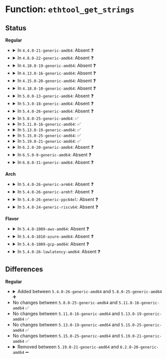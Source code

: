 # Function: <code>ethtool_get_strings</code>

## Status
<b>Regular</b>
<ul>
<li>
<details>
<summary>In <code>4.4.0-21-generic-amd64</code>: Absent ❓</summary>

```json
{
  "name": "ethtool_get_strings",
  "collision_type": "Unique Static",
  "inline_type": "Full",
  "funcs": [
    {
      "addr": 18446744071586323103,
      "name": "ethtool_get_strings",
      "external": false,
      "loc": "net/core/ethtool.c:1328",
      "file": "net/core/ethtool.c",
      "inline": "not declared, inlined",
      "caller_inline": [
        "net/core/ethtool.c:dev_ethtool"
      ],
      "caller_func": []
    }
  ],
  "symbols": []
}
```
</details>
</li>
<li>
<details>
<summary>In <code>4.8.0-22-generic-amd64</code>: Absent ❓</summary>

```json
{
  "name": "ethtool_get_strings",
  "collision_type": "Unique Static",
  "inline_type": "Full",
  "funcs": [
    {
      "addr": 18446744071586752660,
      "name": "ethtool_get_strings",
      "external": false,
      "loc": "net/core/ethtool.c:1797",
      "file": "net/core/ethtool.c",
      "inline": "not declared, inlined",
      "caller_inline": [
        "net/core/ethtool.c:dev_ethtool"
      ],
      "caller_func": []
    }
  ],
  "symbols": []
}
```
</details>
</li>
<li>
<details>
<summary>In <code>4.10.0-19-generic-amd64</code>: Absent ❓</summary>

```json
{
  "name": "ethtool_get_strings",
  "collision_type": "Unique Static",
  "inline_type": "Full",
  "funcs": [
    {
      "addr": 18446744071586938802,
      "name": "ethtool_get_strings",
      "external": false,
      "loc": "net/core/ethtool.c:1811",
      "file": "net/core/ethtool.c",
      "inline": "not declared, inlined",
      "caller_inline": [
        "net/core/ethtool.c:dev_ethtool"
      ],
      "caller_func": []
    }
  ],
  "symbols": []
}
```
</details>
</li>
<li>
<details>
<summary>In <code>4.13.0-16-generic-amd64</code>: Absent ❓</summary>

```json
{
  "name": "ethtool_get_strings",
  "collision_type": "Unique Static",
  "inline_type": "Full",
  "funcs": [
    {
      "addr": 18446744071587067058,
      "name": "ethtool_get_strings",
      "external": false,
      "loc": "net/core/ethtool.c:1816",
      "file": "net/core/ethtool.c",
      "inline": "not declared, inlined",
      "caller_inline": [
        "net/core/ethtool.c:dev_ethtool"
      ],
      "caller_func": []
    }
  ],
  "symbols": []
}
```
</details>
</li>
<li>
<details>
<summary>In <code>4.15.0-20-generic-amd64</code>: Absent ❓</summary>

```json
{
  "name": "ethtool_get_strings",
  "collision_type": "Unique Static",
  "inline_type": "Full",
  "funcs": [
    {
      "addr": 18446744071587565196,
      "name": "ethtool_get_strings",
      "external": false,
      "loc": "net/core/ethtool.c:1819",
      "file": "net/core/ethtool.c",
      "inline": "not declared, inlined",
      "caller_inline": [
        "net/core/ethtool.c:dev_ethtool"
      ],
      "caller_func": []
    }
  ],
  "symbols": []
}
```
</details>
</li>
<li>
<details>
<summary>In <code>4.18.0-10-generic-amd64</code>: Absent ❓</summary>

```json
{
  "name": "ethtool_get_strings",
  "collision_type": "Unique Static",
  "inline_type": "Full",
  "funcs": [
    {
      "addr": 18446744071587874497,
      "name": "ethtool_get_strings",
      "external": false,
      "loc": "net/core/ethtool.c:1840",
      "file": "net/core/ethtool.c",
      "inline": "not declared, inlined",
      "caller_inline": [
        "net/core/ethtool.c:dev_ethtool"
      ],
      "caller_func": []
    }
  ],
  "symbols": []
}
```
</details>
</li>
<li>
<details>
<summary>In <code>5.0.0-13-generic-amd64</code>: Absent ❓</summary>

```json
{
  "name": "ethtool_get_strings",
  "collision_type": "Unique Static",
  "inline_type": "Full",
  "funcs": [
    {
      "addr": 18446744071588014723,
      "name": "ethtool_get_strings",
      "external": false,
      "loc": "net/core/ethtool.c:1782",
      "file": "net/core/ethtool.c",
      "inline": "not declared, inlined",
      "caller_inline": [
        "net/core/ethtool.c:dev_ethtool"
      ],
      "caller_func": []
    }
  ],
  "symbols": []
}
```
</details>
</li>
<li>
<details>
<summary>In <code>5.3.0-18-generic-amd64</code>: Absent ❓</summary>

```json
{
  "name": "ethtool_get_strings",
  "collision_type": "Unique Static",
  "inline_type": "Full",
  "funcs": [
    {
      "addr": 18446744071588330232,
      "name": "ethtool_get_strings",
      "external": false,
      "loc": "net/core/ethtool.c:1785",
      "file": "net/core/ethtool.c",
      "inline": "not declared, inlined",
      "caller_inline": [
        "net/core/ethtool.c:dev_ethtool"
      ],
      "caller_func": []
    }
  ],
  "symbols": []
}
```
</details>
</li>
<li>
<details>
<summary>In <code>5.4.0-26-generic-amd64</code>: Absent ❓</summary>

```json
{
  "name": "ethtool_get_strings",
  "collision_type": "Unique Static",
  "inline_type": "Full",
  "funcs": [
    {
      "addr": 18446744071588536448,
      "name": "ethtool_get_strings",
      "external": false,
      "loc": "net/core/ethtool.c:1786",
      "file": "net/core/ethtool.c",
      "inline": "not declared, inlined",
      "caller_inline": [
        "net/core/ethtool.c:dev_ethtool"
      ],
      "caller_func": []
    }
  ],
  "symbols": []
}
```
</details>
</li>
<li>
<details>
<summary>In <code>5.8.0-25-generic-amd64</code>: ✅</summary>

```c
int ethtool_get_strings(struct net_device * dev, void * useraddr)
```

```json
{
  "name": "ethtool_get_strings",
  "collision_type": "Unique Static",
  "inline_type": "No",
  "funcs": [
    {
      "addr": 18446744071589860256,
      "name": "ethtool_get_strings",
      "external": false,
      "loc": "net/ethtool/ioctl.c:1785",
      "file": "net/ethtool/ioctl.c",
      "inline": "seen, unknown",
      "caller_inline": [],
      "caller_func": [
        "net/ethtool/ioctl.c:dev_ethtool"
      ]
    }
  ],
  "symbols": [
    {
      "addr": 18446744071589860256,
      "name": "ethtool_get_strings",
      "section": ".text",
      "bind": "STB_LOCAL",
      "size": 315
    }
  ]
}
```
</details>
</li>
<li>
<details>
<summary>In <code>5.11.0-16-generic-amd64</code>: ✅</summary>

```c
int ethtool_get_strings(struct net_device * dev, void * useraddr)
```

```json
{
  "name": "ethtool_get_strings",
  "collision_type": "Unique Static",
  "inline_type": "No",
  "funcs": [
    {
      "addr": 18446744071589895824,
      "name": "ethtool_get_strings",
      "external": false,
      "loc": "net/ethtool/ioctl.c:1789",
      "file": "net/ethtool/ioctl.c",
      "inline": "seen, unknown",
      "caller_inline": [],
      "caller_func": [
        "net/ethtool/ioctl.c:dev_ethtool"
      ]
    }
  ],
  "symbols": [
    {
      "addr": 18446744071589895824,
      "name": "ethtool_get_strings",
      "section": ".text",
      "bind": "STB_LOCAL",
      "size": 315
    }
  ]
}
```
</details>
</li>
<li>
<details>
<summary>In <code>5.13.0-19-generic-amd64</code>: ✅</summary>

```c
int ethtool_get_strings(struct net_device * dev, void * useraddr)
```

```json
{
  "name": "ethtool_get_strings",
  "collision_type": "Unique Static",
  "inline_type": "No",
  "funcs": [
    {
      "addr": 18446744071589803008,
      "name": "ethtool_get_strings",
      "external": false,
      "loc": "net/ethtool/ioctl.c:1789",
      "file": "net/ethtool/ioctl.c",
      "inline": "seen, unknown",
      "caller_inline": [],
      "caller_func": [
        "net/ethtool/ioctl.c:dev_ethtool"
      ]
    }
  ],
  "symbols": [
    {
      "addr": 18446744071589803008,
      "name": "ethtool_get_strings",
      "section": ".text",
      "bind": "STB_LOCAL",
      "size": 315
    }
  ]
}
```
</details>
</li>
<li>
<details>
<summary>In <code>5.15.0-25-generic-amd64</code>: ✅</summary>

```c
int ethtool_get_strings(struct net_device * dev, void * useraddr)
```

```json
{
  "name": "ethtool_get_strings",
  "collision_type": "Unique Static",
  "inline_type": "No",
  "funcs": [
    {
      "addr": 18446744071590563696,
      "name": "ethtool_get_strings",
      "external": false,
      "loc": "net/ethtool/ioctl.c:1903",
      "file": "net/ethtool/ioctl.c",
      "inline": "seen, unknown",
      "caller_inline": [],
      "caller_func": [
        "net/ethtool/ioctl.c:dev_ethtool"
      ]
    }
  ],
  "symbols": [
    {
      "addr": 18446744071590563696,
      "name": "ethtool_get_strings",
      "section": ".text",
      "bind": "STB_LOCAL",
      "size": 315
    }
  ]
}
```
</details>
</li>
<li>
<details>
<summary>In <code>5.19.0-21-generic-amd64</code>: ✅</summary>

```c
int ethtool_get_strings(struct net_device * dev, void * useraddr)
```

```json
{
  "name": "ethtool_get_strings",
  "collision_type": "Unique Static",
  "inline_type": "No",
  "funcs": [
    {
      "addr": 18446744071592181200,
      "name": "ethtool_get_strings",
      "external": false,
      "loc": "net/ethtool/ioctl.c:1933",
      "file": "net/ethtool/ioctl.c",
      "inline": "seen, unknown",
      "caller_inline": [],
      "caller_func": [
        "net/ethtool/ioctl.c:__dev_ethtool"
      ]
    }
  ],
  "symbols": [
    {
      "addr": 18446744071592181200,
      "name": "ethtool_get_strings",
      "section": ".text",
      "bind": "STB_LOCAL",
      "size": 340
    }
  ]
}
```
</details>
</li>
<li>
<details>
<summary>In <code>6.2.0-20-generic-amd64</code>: Absent ❓</summary>

```json
{
  "name": "ethtool_get_strings",
  "collision_type": "Unique Static",
  "inline_type": "Full",
  "funcs": [
    {
      "addr": 18446744071594030178,
      "name": "ethtool_get_strings",
      "external": false,
      "loc": "net/ethtool/ioctl.c:1926",
      "file": "net/ethtool/ioctl.c",
      "inline": "not declared, inlined",
      "caller_inline": [
        "net/ethtool/ioctl.c:__dev_ethtool"
      ],
      "caller_func": []
    }
  ],
  "symbols": []
}
```
</details>
</li>
<li>
<details>
<summary>In <code>6.5.0-9-generic-amd64</code>: Absent ❓</summary>

```json
{
  "name": "ethtool_get_strings",
  "collision_type": "Unique Static",
  "inline_type": "Full",
  "funcs": [
    {
      "addr": 18446744071594408295,
      "name": "ethtool_get_strings",
      "external": false,
      "loc": "net/ethtool/ioctl.c:1938",
      "file": "net/ethtool/ioctl.c",
      "inline": "not declared, inlined",
      "caller_inline": [
        "net/ethtool/ioctl.c:__dev_ethtool"
      ],
      "caller_func": []
    }
  ],
  "symbols": []
}
```
</details>
</li>
<li>
<details>
<summary>In <code>6.8.0-31-generic-amd64</code>: Absent ❓</summary>

```json
{
  "name": "ethtool_get_strings",
  "collision_type": "Unique Static",
  "inline_type": "Full",
  "funcs": [
    {
      "addr": 18446744071595209887,
      "name": "ethtool_get_strings",
      "external": false,
      "loc": "net/ethtool/ioctl.c:1980",
      "file": "net/ethtool/ioctl.c",
      "inline": "not declared, inlined",
      "caller_inline": [
        "net/ethtool/ioctl.c:__dev_ethtool"
      ],
      "caller_func": []
    }
  ],
  "symbols": []
}
```
</details>
</li>
</ul>
<b>Arch</b>
<ul>
<li>
<details>
<summary>In <code>5.4.0-26-generic-arm64</code>: Absent ❓</summary>

```json
{
  "name": "ethtool_get_strings",
  "collision_type": "Unique Static",
  "inline_type": "Full",
  "funcs": [
    {
      "addr": 18446603336502070540,
      "name": "ethtool_get_strings",
      "external": false,
      "loc": "net/core/ethtool.c:1786",
      "file": "net/core/ethtool.c",
      "inline": "not declared, inlined",
      "caller_inline": [
        "net/core/ethtool.c:dev_ethtool"
      ],
      "caller_func": []
    }
  ],
  "symbols": []
}
```
</details>
</li>
<li>
<details>
<summary>In <code>5.4.0-26-generic-armhf</code>: Absent ❓</summary>

```json
{
  "name": "ethtool_get_strings",
  "collision_type": "Unique Static",
  "inline_type": "Full",
  "funcs": [
    {
      "addr": 3234821400,
      "name": "ethtool_get_strings",
      "external": false,
      "loc": "net/core/ethtool.c:1786",
      "file": "net/core/ethtool.c",
      "inline": "not declared, inlined",
      "caller_inline": [
        "net/core/ethtool.c:dev_ethtool"
      ],
      "caller_func": []
    }
  ],
  "symbols": []
}
```
</details>
</li>
<li>
<details>
<summary>In <code>5.4.0-26-generic-ppc64el</code>: Absent ❓</summary>

```json
{
  "name": "ethtool_get_strings",
  "collision_type": "Unique Static",
  "inline_type": "Full",
  "funcs": [
    {
      "addr": 13835058055295520560,
      "name": "ethtool_get_strings",
      "external": false,
      "loc": "net/core/ethtool.c:1786",
      "file": "net/core/ethtool.c",
      "inline": "not declared, inlined",
      "caller_inline": [
        "net/core/ethtool.c:dev_ethtool"
      ],
      "caller_func": []
    }
  ],
  "symbols": []
}
```
</details>
</li>
<li>
<details>
<summary>In <code>5.4.0-24-generic-riscv64</code>: Absent ❓</summary>

```json
{
  "name": "ethtool_get_strings",
  "collision_type": "Unique Static",
  "inline_type": "Full",
  "funcs": [
    {
      "addr": 18446743936278347936,
      "name": "ethtool_get_strings",
      "external": false,
      "loc": "net/core/ethtool.c:1786",
      "file": "net/core/ethtool.c",
      "inline": "not declared, inlined",
      "caller_inline": [
        "net/core/ethtool.c:dev_ethtool"
      ],
      "caller_func": []
    }
  ],
  "symbols": []
}
```
</details>
</li>
</ul>
<b>Flavor</b>
<ul>
<li>
<details>
<summary>In <code>5.4.0-1009-aws-amd64</code>: Absent ❓</summary>

```json
{
  "name": "ethtool_get_strings",
  "collision_type": "Unique Static",
  "inline_type": "Full",
  "funcs": [
    {
      "addr": 18446744071588143184,
      "name": "ethtool_get_strings",
      "external": false,
      "loc": "net/core/ethtool.c:1786",
      "file": "net/core/ethtool.c",
      "inline": "not declared, inlined",
      "caller_inline": [
        "net/core/ethtool.c:dev_ethtool"
      ],
      "caller_func": []
    }
  ],
  "symbols": []
}
```
</details>
</li>
<li>
<details>
<summary>In <code>5.4.0-1010-azure-amd64</code>: Absent ❓</summary>

```json
{
  "name": "ethtool_get_strings",
  "collision_type": "Unique Static",
  "inline_type": "Full",
  "funcs": [
    {
      "addr": 18446744071587856016,
      "name": "ethtool_get_strings",
      "external": false,
      "loc": "net/core/ethtool.c:1786",
      "file": "net/core/ethtool.c",
      "inline": "not declared, inlined",
      "caller_inline": [
        "net/core/ethtool.c:dev_ethtool"
      ],
      "caller_func": []
    }
  ],
  "symbols": []
}
```
</details>
</li>
<li>
<details>
<summary>In <code>5.4.0-1009-gcp-amd64</code>: Absent ❓</summary>

```json
{
  "name": "ethtool_get_strings",
  "collision_type": "Unique Static",
  "inline_type": "Full",
  "funcs": [
    {
      "addr": 18446744071588475008,
      "name": "ethtool_get_strings",
      "external": false,
      "loc": "net/core/ethtool.c:1786",
      "file": "net/core/ethtool.c",
      "inline": "not declared, inlined",
      "caller_inline": [
        "net/core/ethtool.c:dev_ethtool"
      ],
      "caller_func": []
    }
  ],
  "symbols": []
}
```
</details>
</li>
<li>
<details>
<summary>In <code>5.4.0-26-lowlatency-amd64</code>: Absent ❓</summary>

```json
{
  "name": "ethtool_get_strings",
  "collision_type": "Unique Static",
  "inline_type": "Full",
  "funcs": [
    {
      "addr": 18446744071588611920,
      "name": "ethtool_get_strings",
      "external": false,
      "loc": "net/core/ethtool.c:1786",
      "file": "net/core/ethtool.c",
      "inline": "not declared, inlined",
      "caller_inline": [
        "net/core/ethtool.c:dev_ethtool"
      ],
      "caller_func": []
    }
  ],
  "symbols": []
}
```
</details>
</li>
</ul>

## Differences
<b>Regular</b>
<ul>
<li>
<details>
<summary>Added between <code>5.4.0-26-generic-amd64</code> and <code>5.8.0-25-generic-amd64</code> ➕</summary>

```c
int ethtool_get_strings(struct net_device * dev, void * useraddr)
```
</details>
</li>
<li>
No changes between <code>5.8.0-25-generic-amd64</code> and <code>5.11.0-16-generic-amd64</code> ✅
</li>
<li>
No changes between <code>5.11.0-16-generic-amd64</code> and <code>5.13.0-19-generic-amd64</code> ✅
</li>
<li>
No changes between <code>5.13.0-19-generic-amd64</code> and <code>5.15.0-25-generic-amd64</code> ✅
</li>
<li>
No changes between <code>5.15.0-25-generic-amd64</code> and <code>5.19.0-21-generic-amd64</code> ✅
</li>
<li>
<details>
<summary>Removed between <code>5.19.0-21-generic-amd64</code> and <code>6.2.0-20-generic-amd64</code> ➖</summary>

```c
int ethtool_get_strings(struct net_device * dev, void * useraddr)
```
</details>
</li>
</ul>

